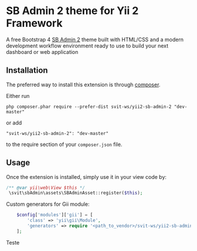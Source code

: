 SB Admin 2 theme for Yii 2 Framework
====================================
A free Bootstrap 4 [SB Admin 2](https://github.com/BlackrockDigital/startbootstrap-sb-admin-2) theme built with HTML/CSS and a modern development workflow environment ready to use to build your next dashboard or web application

Installation
------------

The preferred way to install this extension is through [composer](http://getcomposer.org/download/).

Either run

```
php composer.phar require --prefer-dist svit-ws/yii2-sb-admin-2 "dev-master"
```

or add

```
"svit-ws/yii2-sb-admin-2": "dev-master"
```

to the require section of your `composer.json` file.


Usage
-----

Once the extension is installed, simply use it in your view code by:

```php
/** @var yii\web\View $this */
 \svit\sbAdmin\assets\SBAdminAsset::register($this); 
```

Custom generators for Gii module:

```php
    $config['modules']['gii'] = [
        'class' => 'yii\gii\Module',
        'generators' => require '<path_to_vendor>/svit-ws/yii2-sb-admin-2/generators/config.php',
    ];
```
Teste